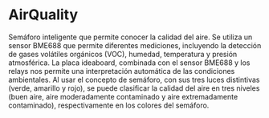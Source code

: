 # AirQuality
Semáforo inteligente que permite conocer la calidad del aire. Se utiliza un sensor BME688 que permite diferentes mediciones, incluyendo la detección de gases volátiles orgánicos (VOC), humedad, temperatura y presión atmosférica. La placa ideaboard, combinada con el sensor BME688 y los relays nos permite una interpretación automática de las condiciones ambientales. Al usar el concepto de semáforo, con sus tres luces distintivas (verde, amarillo y rojo), se puede clasificar la calidad del aire en tres niveles (buen aire, aire moderadamente contaminado y aire extremadamente contaminado), respectivamente en los colores del semáforo.
